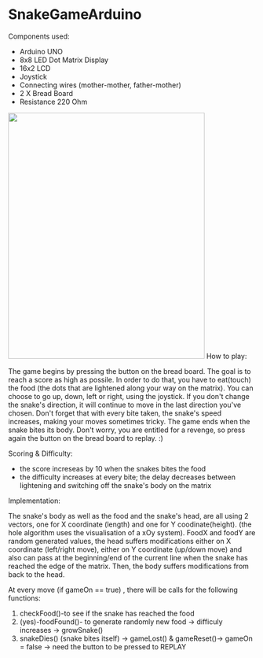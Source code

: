# SnakeGameArduino
Components used:  
* Arduino UNO
* 8x8 LED Dot Matrix Display
* 16x2 LCD
* Joystick
* Connecting wires (mother-mother, father-mother)
* 2 X Bread Board
* Resistance 220 Ohm


<img src="https://user-images.githubusercontent.com/32790344/49936656-35e18600-fedd-11e8-963b-c094e1c5f5a1.jpg" width="400" height="500">
How to play:

The game begins by pressing the button on the bread board. The goal is to reach a score as high as possile. In order to do that, you have to eat(touch) the food (the dots that are lightened along your way on the matrix). You can choose to go up, down, left or right, using the joystick. If you don't change the snake's direction, it will continue to move in the last direction you've chosen. Don't forget that with every bite taken, the snake's speed increases, making your moves sometimes tricky. The game ends when the snake bites its body. Don't worry, you are entitled for a revenge, so press again the button on the bread board to replay. :)

Scoring & Difficulty:
* the score increseas by 10 when the snakes bites the food
* the difficulty increases at every bite; the delay decreases between lightening and switching off the snake's body on the matrix

Implementation:
<p> The snake's body as well as the food and the snake's head, are all using 2 vectors, one for X coordinate (length) and one for Y coodinate(height). (the hole algorithm uses the visualisation of a xOy system). FoodX and foodY are random generated values, the head suffers modifications either on X coordinate (left/right move), either on Y coordinate (up/down move) and also can pass at the beginning/end of the current line when the snake has reached the edge of the matrix. Then, the body suffers modifications from back to the  head.</p>

At every move (if gameOn == true) , there will be calls for the following functions: 
1. checkFood()-to see if the snake has reached the food
2. (yes)-foodFound()- to generate randomly new food -> difficuly increases -> growSnake()
3. snakeDies() (snake bites itself) -> gameLost() & gameReset()-> gameOn = false -> need the button to be pressed to REPLAY
